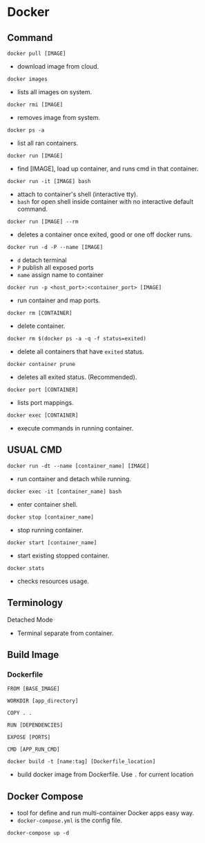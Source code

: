 # Docker

## Command

`docker pull [IMAGE]`

- download image from cloud.

`docker images`

- lists all images on system.

`docker rmi [IMAGE]`

- removes image from system.

`docker ps -a`

- list all ran containers.

`docker run [IMAGE]`

- find [IMAGE], load up container, and runs cmd in that container.

`docker run -it [IMAGE] bash`

- attach to container's shell (interactive tty).
- `bash` for open shell inside container with no interactive default command.

`docker run [IMAGE] --rm`

- deletes a container once exited, good or one off docker runs.

`docker run -d -P --name [IMAGE]`

- `d` detach terminal
- `P` publish all exposed ports
- `name` assign name to container

`docker run -p <host_port>:<container_port> [IMAGE]`

- run container and map ports.

`docker rm [CONTAINER]`

- delete container.

`docker rm $(docker ps -a -q -f status=exited)`

- delete all containers that have `exited` status.

`docker container prune`

- deletes all exited status. (Recommended).

`docker port [CONTAINER]`

- lists port mappings.

`docker exec [CONTAINER]`

- execute commands in running container.

## USUAL CMD

`docker run -dt --name [container_name] [IMAGE]`

- run container and detach while running.

`docker exec -it [container_name] bash`

- enter container shell.

`docker stop [container_name]`

- stop running container.

`docker start [container_name]`

- start existing stopped container.

`docker stats`

- checks resources usage.

## Terminology

Detached Mode

- Terminal separate from container.

## Build Image

### Dockerfile

```
FROM [BASE_IMAGE]

WORKDIR [app_directory]

COPY . .

RUN [DEPENDENCIES]

EXPOSE [PORTS]

CMD [APP_RUN_CMD]
```

`docker build -t [name:tag] [Dockerfile_location]`

- build docker image from Dockerfile. Use `.` for current location

## Docker Compose

- tool for define and run multi-container Docker apps easy way.
- `docker-compose.yml` is the config file.

`docker-compose up -d`
